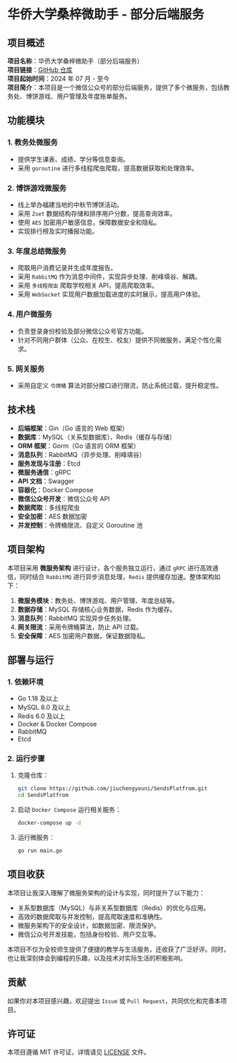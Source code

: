 # 华侨大学桑梓微助手 - 部分后端服务

## 项目概述

**项目名称**：华侨大学桑梓微助手（部分后端服务）  
**项目链接**：[GitHub 仓库](https://github.com/LDZ6/SendsPlatfrom)  
**项目起始时间**：2024 年 07 月 - 至今  
**项目简介**：本项目是一个微信公众号的部分后端服务，提供了多个微服务，包括教务处、博饼游戏、用户管理及年度账单服务。

## 功能模块

### 1. 教务处微服务
- 提供学生课表、成绩、学分等信息查询。
- 采用 `goroutine` 进行多线程爬虫爬取，提高数据获取和处理效率。

### 2. 博饼游戏微服务
- 线上举办福建当地的中秋节博饼活动。
- 采用 `Zset` 数据结构存储和排序用户分数，提高查询效率。
- 使用 `AES` 加密用户敏感信息，保障数据安全和隐私。
- 实现排行榜及实时播报功能。

### 3. 年度总结微服务
- 爬取用户消费记录并生成年度报告。
- 采用 `RabbitMQ` 作为消息中间件，实现异步处理、削峰填谷、解耦。
- 采用 `多线程爬虫` 爬取学校相关 API，提高爬取效率。
- 采用 `WebSocket` 实现用户数据加载进度的实时展示，提高用户体验。

### 4. 用户微服务
- 负责登录身份校验及部分微信公众号官方功能。
- 针对不同用户群体（公众、在校生、校友）提供不同微服务，满足个性化需求。

### 5. 网关服务
- 采用自定义 `令牌桶` 算法对部分接口进行限流，防止系统过载，提升稳定性。

## 技术栈
- **后端框架**：Gin（Go 语言的 Web 框架）
- **数据库**：MySQL（关系型数据库）、Redis（缓存与存储）
- **ORM 框架**：Gorm（Go 语言的 ORM 框架）
- **消息队列**：RabbitMQ（异步处理、削峰填谷）
- **服务发现与注册**：Etcd
- **微服务通信**：gRPC
- **API 文档**：Swagger
- **容器化**：Docker Compose
- **微信公众号开发**：微信公众号 API
- **数据爬取**：多线程爬虫
- **安全加密**：AES 数据加密
- **并发控制**：令牌桶限流、自定义 Goroutine 池

## 项目架构
本项目采用 **微服务架构** 进行设计，各个服务独立运行，通过 `gRPC` 进行高效通信，同时结合 `RabbitMQ` 进行异步消息处理，`Redis` 提供缓存加速。整体架构如下：

1. **微服务模块**：教务处、博饼游戏、用户管理、年度总结等。
2. **数据存储**：MySQL 存储核心业务数据，Redis 作为缓存。
3. **消息队列**：RabbitMQ 实现异步任务处理。
4. **网关限流**：采用令牌桶算法，防止 API 过载。
5. **安全保障**：AES 加密用户数据，保证数据隐私。

## 部署与运行
### 1. 依赖环境
- Go 1.18 及以上
- MySQL 8.0 及以上
- Redis 6.0 及以上
- Docker & Docker Compose
- RabbitMQ
- Etcd

### 2. 运行步骤
1. 克隆仓库：
   ```bash
   git clone https://github.com/jiuchengyouni/SendsPlatfrom.git
   cd SendsPlatfrom
   ```
2. 启动 `Docker Compose` 运行相关服务：
   ```bash
   docker-compose up -d
   ```
3. 运行微服务：
   ```bash
   go run main.go
   ```

## 项目收获
本项目让我深入理解了微服务架构的设计与实现，同时提升了以下能力：
- 关系型数据库（MySQL）与非关系型数据库（Redis）的优化与应用。
- 高效的数据爬取与并发控制，提高爬取速度和准确性。
- 微服务架构下的安全设计，如数据加密、限流保护。
- 微信公众号开发技能，包括身份校验、用户交互等。

本项目不仅为全校师生提供了便捷的教学与生活服务，还收获了广泛好评。同时，也让我深刻体会到编程的乐趣，以及技术对实际生活的积极影响。

## 贡献
如果你对本项目感兴趣，欢迎提出 `Issue` 或 `Pull Request`，共同优化和完善本项目。

## 许可证
本项目遵循 MIT 许可证，详情请见 [LICENSE](./LICENSE) 文件。

